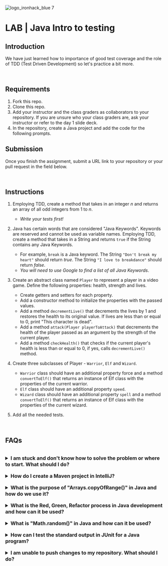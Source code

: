 ![logo_ironhack_blue 7](https://user-images.githubusercontent.com/23629340/40541063-a07a0a8a-601a-11e8-91b5-2f13e4e6b441.png)

# LAB | Java Intro to testing

## Introduction

We have just learned how to importance of good test coverage and the role of TDD (Test Driven Development) so let's practice a bit more.

<br>

## Requirements

1. Fork this repo.
2. Clone this repo.
3. Add your instructor and the class graders as collaborators to your repository. If you are unsure who your class graders are, ask your instructor or refer to the day 1 slide deck.
4. In the repository, create a Java project and add the code for the following prompts.

## Submission

Once you finish the assignment, submit a URL link to your repository or your pull request in the field below.

<br>

## Instructions

1. Employing TDD, create a method that takes in an integer _n_ and returns an array of all odd integers from 1 to _n_.
   - _Write your tests first!_
2. Java has certain words that are considered "Java Keywords". Keywords are reserved and cannot be used as variable names. Employing TDD, create a method that takes in a String and returns `true` if the String contains any Java Keywords.

   - For example, `break` is a Java keyword. The String `"Don't break my heart"` should return *true*. The String `"I love to breakdance"` should return *false*.
   - _You will need to use Google to find a list of all Java Keywords_.
3. Create an abstract class named `Player` to represent a player in a video game. Define the following properties: health, strength and lives.
   - Create getters and setters for each property.
   - Add a constructor method to initialize the properties with the passed values.
   - Add a method `decrementLive()` that decrements the lives by 1 and restores the health to its original value. If lives are less than or equal to 0, print "This character is dead".
   - Add a method `attack(Player playerToAttack)` that decrements the health of the player passed as an argument by the strength of the current player.
   - Add a method `checkHealth()` that checks if the current player's health is less than or equal to 0, if yes, calls `decrementLive()` method.
4. Create three subclasses of Player - `Warrior`, `Elf` and `Wizard`.
   - `Warrior` class should have an additional property force and a method `convertToElf()` that returns an instance of Elf class with the properties of the current warrior.
   - `Elf` class should have an additional property `speed`.
   - `Wizard` class should have an additional property `spell` and a method `convertToElf()` that returns an instance of Elf class with the properties of the current wizard.
5. Add all the needed tests.

<br>

## FAQs

<br>

<details>
  <summary style="font-size: 16px; cursor: pointer; outline: none; font-weight: bold;">I am stuck and don't know how to solve the problem or where to start. What should I do?</summary>

  <br>

  If you are stuck in your code and don't know how to solve the problem or where to start, you should take a step back and try to form a clear, straight forward question about the specific issue you are facing. The process you will go through while trying to define this question, will help you narrow down the problem and come up with potential solutions.

  For example, are you facing a problem because you don't understand the concept or are you receiving an error message that you don't know how to fix? It is usually helpful to try to state the problem as clearly as possible, including any error messages you are receiving. This can help you communicate the issue to others and potentially get help from classmates or online resources.

  Once you have a clear understanding of the problem, you should be able to start working toward the solution.

</details>

<br>

<details>
  <summary style="font-size: 16px; cursor: pointer; outline: none; font-weight: bold;">How do I create a Maven project in IntelliJ?</summary>

  <br>

  To create a Maven project in IntelliJ, you can follow these steps:

  1. Open IntelliJ IDEA and click the "Create New Project" button.
  2. In the "New Project" dialog, select "Maven" as the build system.
  3. Specify the name of the project.
  4. In the "Project Location" section, specify a location where you want to save your project.
  5. Select the "Create Git repository" checkbox in order to initialize the git repository upon creation of the project.
  6. Click the "Create" button to create the Maven project.

  <br>

  

</details>

<br>

<details>
  <summary style="font-size: 16px; cursor: pointer; outline: none; font-weight: bold;">What is the purpose of "Arrays.copyOfRange()" in Java and how do we use it?</summary>

  <br> <!-- ✅ -->

  The `Arrays.copyOfRange()` method in Java is used to create a new array that is a copy of a specified range of an existing array. This method is part of the `java.util.Arrays` class and is used to copy elements from one array to another, starting from a specified starting index and ending at a specified ending index.

  Here is an example of how to use the `Arrays.copyOfRange()` method in Java:

  ```java
  import java.util.Arrays;

  public class Main {
      public static void main(String[] args) {
          int[] originalArray = {1, 2, 3, 4, 5};
          int[] copiedArray = Arrays.copyOfRange(originalArray, 1, 4);

          System.out.println("Original Array: " + Arrays.toString(originalArray));
          System.out.println("Copied Array: " + Arrays.toString(copiedArray));
      }
  }
  ```

  In this example, the `originalArray` is an array of integers and the `copyOfRange()` method is used to create a new array `copiedArray` that is a copy of the original array, starting from index 1 (inclusive) and ending at index 4 (exclusive). The output of the program will be:

  ```bash
  Original Array: [1, 2, 3, 4, 5]
  Copied Array: [2, 3, 4]
  ```

  The `copyOfRange()` method can be useful in cases where you want to create a new array based on a portion of an existing array, or to create a copy of an array for safety purposes. It is important to note that the `copyOfRange()` method only works with arrays and not with other types of collections.

  <br>

    

</details>

<br>

<details>
  <summary style="font-size: 16px; cursor: pointer; outline: none; font-weight: bold;">What is the Red, Green, Refactor process in Java development and how can it be used?</summary>

  <br> <!-- ✅ -->

  The Red, Green, Refactor process is a technique used in Test-Driven Development (TDD) for writing software in Java. It involves the following steps:

  TDD can be used in Java by following these steps:

  1. Red: Write a test case for a specific functionality, without writing the actual code to implement that functionality.
  2. Green: Write the code that implements the functionality and make sure it passes the test case.
  3. Refactor: Improve the code, making it more efficient and readable, while still ensuring that it passes the test case.

  The Red, Green, Refactor process helps developers to write cleaner, more robust code by focusing on writing tests first and then writing the code that implements that functionality. This helps to catch errors early on in the development process, reducing the overall time and effort required to complete a project.

  Here is an example of the Red, Green, Refactor process in Java using JUnit:

  ```java
  import org.junit.Assert;
  import org.junit.Test;

  public class CalculatorTest {
      @Test
      public void testAddition() {
          Calculator calculator = new Calculator();
          int result = calculator.add(3, 4);
          Assert.assertEquals(7, result);
      }
  }
  ```

  In this example, a test case for the `add()` method of the `Calculator` class is written using JUnit. The test case calls the `add()` method with the parameters `3` and `4` and uses the `assertEquals()` method to check that the result is equal to `7`.

  To make the test pass, the code to implement the `add()` method can be written:

  ```java
  public class Calculator {
      public int add(int a, int b) {
          return a + b;
      }
  }
  ```

  With the implementation of the `add()` method, the test case should pass when run again. To improve the code, it can be refactored to make it more efficient and readable:

  ```java
  public class Calculator {
      public int add(int a, int b) {
          return a + b;
      }
  }
  ```

  This process can be repeated for each piece of functionality in the project, ensuring that the code meets the requirements and is free of errors. The Red, Green, Refactor process is an iterative process that helps to improve the quality of the code over time, making it more robust and easier to maintain.

  <br>

    

</details>

<br>

<details>
  <summary style="font-size: 16px; cursor: pointer; outline: none; font-weight: bold;">What is "Math.random()" in Java and how can it be used?</summary>

  <br> <!-- ✅ -->

  `Math.random()` is a method in the `java.lang.Math` class that returns a pseudorandom double value between 0.0 and 1.0. This method can be used to generate random numbers for various purposes, such as for simulations, games, or other applications that require randomness.

  Here's an example of how `Math.random()` can be used in a Java program:

  ```java
  public class Main {
    public static void main(String[] args) {
      double randomNumber = Math.random();
      System.out.println("Random number between 0.0 and 1.0: " + randomNumber);
    }
  }
  ```

  In this example, a random number between 0.0 and 1.0 is generated and printed to the console. To generate a random integer between two values, the random number can be scaled and rounded:

  ```java
  public class Main {
    public static void main(String[] args) {
      int min = 1;
      int max = 10;
      int randomInt = min + (int)(Math.random() * ((max - min) + 1));
      System.out.println("Random integer between " + min + " and " + max + ": " + randomInt);
    }
  }
  ```

  In this example, a random integer between 1 and 10 is generated and printed to the console. Note that `Math.random()` is a pseudorandom number generator and is not suitable for cryptographic purposes, as it is predictable if the seed is known. For cryptographic purposes, a secure random number generator should be used instead.

  <br>

    

</details>

<br>

<details>
  <summary style="font-size: 16px; cursor: pointer; outline: none; font-weight: bold;">How can I test the standard output in JUnit for a Java program?</summary>

  <br> <!-- ✅ -->

  To test the standard output in JUnit for a Java program, you can use the `ByteArrayOutputStream` class and the `System.setOut()` method. The `ByteArrayOutputStream` class allows you to capture the standard output in a buffer, while the `System.setOut()` method redirects the standard output to the buffer.

  Here's an example of how you can test the standard output in JUnit:

  ```java
  import static org.junit.Assert.assertEquals;
  import java.io.ByteArrayOutputStream;
  import java.io.PrintStream;
  import org.junit.Before;
  import org.junit.Test;

  public class MainTest {
    private final ByteArrayOutputStream outContent = new ByteArrayOutputStream();
    private final PrintStream originalOut = System.out;

    @Before
    public void setUpStreams() {
      System.setOut(new PrintStream(outContent));
    }

    @Test
    public void testStandardOutput() {
      Main.main(null);
      assertEquals("Hello World!", outContent.toString());
    }
  }
  ```

  In this example, the `ByteArrayOutputStream` class is used to capture the standard output and the `System.setOut()` method is used to redirect the standard output to the buffer. The `@Before` annotation is used to set up the original standard output stream. The `testStandardOutput()` method invokes the `Main.main()` method and then asserts that the standard output is equal to "Hello World!".

  <br>

    

</details>

<br>

<details>
  <summary style="font-size: 16px; cursor: pointer; outline: none; font-weight: bold;">I am unable to push changes to my repository. What should I do?</summary>

  <br> <!-- ✅ -->

  If you are unable to push changes to your repository, here are a few steps that you can follow:

  1. Check your internet connection: Ensure that your internet connection is stable and working.
  1. Verify your repository URL: Make sure that you are using the correct repository URL to push your changes.
  2. Check Git credentials: Ensure that your Git credentials are up-to-date and correct. You can check your credentials using the following command:

  ```bash
  git config --list
  ```

  4. Update your local repository: Before pushing changes, make sure that your local repository is up-to-date with the remote repository. You can update your local repository using the following command:

  ```bash
  git fetch origin
  ```

  5. Check for conflicts: If there are any conflicts between your local repository and the remote repository, resolve them before pushing changes.
  6. Push changes: Once you have resolved any conflicts and updated your local repository, you can try pushing changes again using the following command:

  ```bash
  git push origin <branch_name>
  ```

</details>

